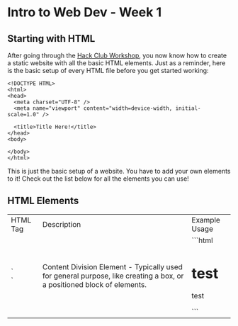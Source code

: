 # Intro to Web Dev - Week 1

## Starting with HTML
After going through the [Hack Club Workshop](https://hackclub.com/workshops/personal_website), you now know how to create a static website with all the basic HTML elements. Just as a reminder, here is the basic setup of every HTML file before you get started working:
```
<!DOCTYPE HTML>
<html>
<head>
  <meta charset="UTF-8" />
  <meta name="viewport" content="width=device-width, initial-scale=1.0" />

  <title>Title Here!</title>
</head>
<body>

</body>
</html>
```
This is just the basic setup of a website. You have to add your own elements to it! Check out the list below for all the elements you can use!

## HTML Elements

<table>
<tr><td>HTML Tag</td><td>Description</td><td>Example Usage</td></tr>
<tr><td>`<div>`</td><td>Content Division Element - Typically used for general purpose, like creating a box, or a positioned block of elements.</td>
<td>
  ```html
    <div>
      <h1>test</h1>
      <p>test</p>
    </div>
  ```
</td>
</tr>
</table>
